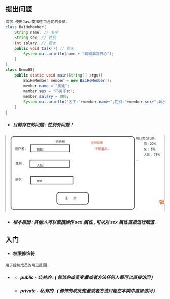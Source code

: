 ## 提出问题

```java
需求:使用Java类描述百合网的会员.
class BaiHeMember{
    String name; // 名字
    String sex; // 性别
    int salary; // 薪水
    public void talk(){ // 聊天
        System.out.println(name + "聊得非常开心");
    } 
}
class Demo05{
    public static void main(String[] args){
        BaiHeMember member = new BaiHeMember();
        member.name = "狗娃";
        member.sex = "不男不女";
        member.salary = 800;
        System.out.println("名字:"+member.name+",性别:"+member.sex+",薪水:"+member.salary);
    }
}
```

* ##### 目前存在的问题 : 性别有问题！

![](/assets/性别有问题.png)

* ##### 根本原因 : 其他人可以直接操作 sex 属性 , 可以对 sex 属性直接进行赋值 .

## 入门

* #### 权限修饰符

```java
用于控制成员的可见范围.
```

* * ##### public - 公共的 . \( 修饰的成员变量或者方法任何人都可以直接访问 \)
  * ##### private - 私有的 . \( 修饰的成员变量或者方法只能在本类中直接访问 \)



